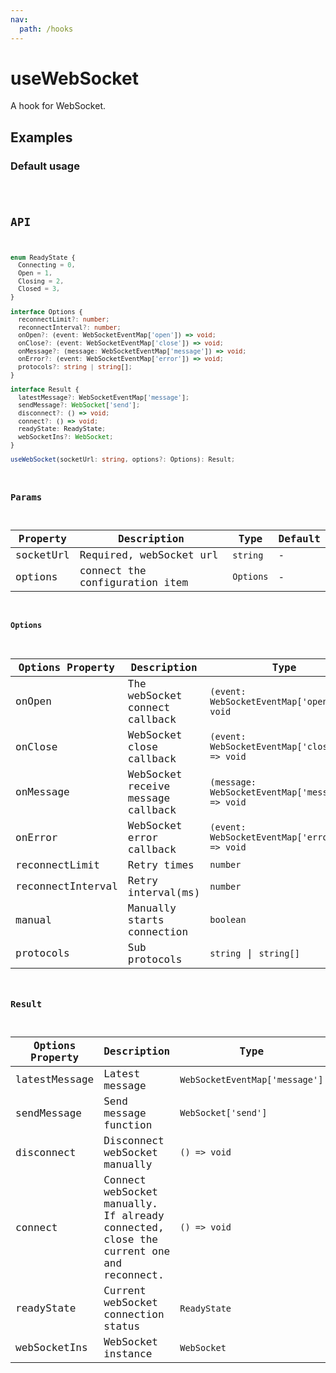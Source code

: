 ```yaml
---
nav:
  path: /hooks
---
```


# useWebSocket

A hook for WebSocket.

## Examples

### Default usage

<code src="./demo/demo1.tsx" />

## API

```typescript
enum ReadyState {
  Connecting = 0,
  Open = 1,
  Closing = 2,
  Closed = 3,
}

interface Options {
  reconnectLimit?: number;
  reconnectInterval?: number;
  onOpen?: (event: WebSocketEventMap['open']) => void;
  onClose?: (event: WebSocketEventMap['close']) => void;
  onMessage?: (message: WebSocketEventMap['message']) => void;
  onError?: (event: WebSocketEventMap['error']) => void;
  protocols?: string | string[];
}

interface Result {
  latestMessage?: WebSocketEventMap['message'];
  sendMessage?: WebSocket['send'];
  disconnect?: () => void;
  connect?: () => void;
  readyState: ReadyState;
  webSocketIns?: WebSocket;
}

useWebSocket(socketUrl: string, options?: Options): Result;
```

### Params

| Property  | Description                    | Type      | Default |
|-----------|--------------------------------|-----------|---------|
| socketUrl | Required, webSocket url        | `string`  | -       |
| options   | connect the configuration item | `Options` | -       |


#### Options

| Options Property  | Description                        | Type                                              | Default |
|-------------------|------------------------------------|---------------------------------------------------|---------|
| onOpen            | The webSocket connect callback     | `(event: WebSocketEventMap['open']) => void`      | -       |
| onClose           | WebSocket close callback           | `(event: WebSocketEventMap['close']) => void`     | -       |
| onMessage         | WebSocket receive message callback | `(message: WebSocketEventMap['message']) => void` | -       |
| onError           | WebSocket error callback           | `(event: WebSocketEventMap['error']) => void`     | -       |
| reconnectLimit    | Retry times                        | `number`                                          | `3`     |
| reconnectInterval | Retry interval(ms)                 | `number`                                          | `3000`  |
| manual            | Manually starts connection         | `boolean`                                         | `false` |
| protocols         | Sub protocols                      | `string` \| `string[]`                            | -       |

### Result

| Options Property | Description                                                                            | Type                           |
|------------------|----------------------------------------------------------------------------------------|--------------------------------|
| latestMessage    | Latest message                                                                         | `WebSocketEventMap['message']` |
| sendMessage      | Send message function                                                                  | `WebSocket['send']`            |
| disconnect       | Disconnect webSocket manually                                                          | `() => void`                   |
| connect          | Connect webSocket manually. If already connected, close the current one and reconnect. | `() => void`                   |
| readyState       | Current webSocket connection status                                                    | `ReadyState`                   |
| webSocketIns     | WebSocket instance                                                                     | `WebSocket`                    |
